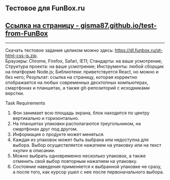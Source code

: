 ## Тестовое для FunBox.ru
## [Ссылка на страницу - gisma87.github.io/test-from-FunBox](https://gisma87.github.io/test-from-FunBox/ "корм для котэ") 
*****

 Скачать тестовое задание целиком можно здесь: https://dl.funbox.ru/qt-html-css-js.zip.  
Браузеры: Chrome, Firefox, Safari, IE11; 
Стандарты: на ваше усмотрение; 
Структура проекта: на ваше усмотрение; 
Инструменты: любой сборщик на платформе Node.js; 
Библиотеки: приветствуется React, но можно и без него; 
Результат: ссылка на страницу, которая корректно отображается на любых современных десктопных компьютерах, смартфонах и планшетах, а также git-репозиторий с исходниками верстки. 

Task Requirements 
 
1. Фон занимает всю площадь экрана, блок находится по центру вертикально и горизонтально. 
2. На планшетах упаковки располагаются треугольником, на смартфонах друг под другом. 
3. Информация о продукте может меняться. 
4. Каждая из упаковок может быть выбрана или недоступна для выбора. Выбор осуществляется нажатием на упаковку или на текст «купи» в описании. 
5. Можно выбрать одновременно несколько упаковок, а также отменить свой выбор повторным нажатием на упаковку. 
6. Состояние наведения применяется к выбранной упаковке не сразу, а после того, как курсор ушел с нее после первоначального выбора. 

